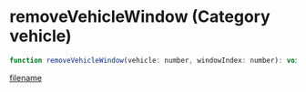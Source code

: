 # removeVehicleWindow (Category vehicle)

```js
function removeVehicleWindow(vehicle: number, windowIndex: number): void
```

[filename](removeVehicleWindow_m.md ':include')